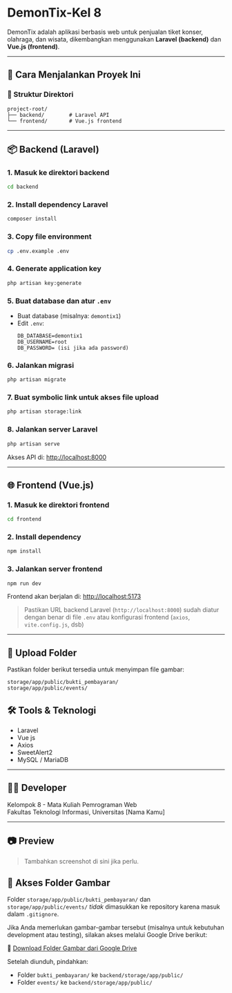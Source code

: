 # DemonTix-Kel 8

DemonTix adalah aplikasi berbasis web untuk penjualan tiket konser, olahraga, dan wisata, dikembangkan menggunakan **Laravel (backend)** dan **Vue.js (frontend)**.

---

## 🚀 Cara Menjalankan Proyek Ini

### 📁 Struktur Direktori

```
project-root/
├── backend/        # Laravel API
└── frontend/       # Vue.js frontend
```

---

## 📦 Backend (Laravel)

### 1. Masuk ke direktori backend
```bash
cd backend
```

### 2. Install dependency Laravel
```bash
composer install
```

### 3. Copy file environment
```bash
cp .env.example .env
```

### 4. Generate application key
```bash
php artisan key:generate
```

### 5. Buat database dan atur `.env`
- Buat database (misalnya: `demontix1`)
- Edit `.env`:
  ```env
  DB_DATABASE=demontix1
  DB_USERNAME=root
  DB_PASSWORD= (isi jika ada password)
  ```

### 6. Jalankan migrasi
```bash
php artisan migrate
```

### 7. Buat symbolic link untuk akses file upload
```bash
php artisan storage:link
```

### 8. Jalankan server Laravel
```bash
php artisan serve
```

Akses API di: [http://localhost:8000](http://localhost:8000)

---

## 🌐 Frontend (Vue.js)

### 1. Masuk ke direktori frontend
```bash
cd frontend
```

### 2. Install dependency
```bash
npm install
```

### 3. Jalankan server frontend
```bash
npm run dev
```

Frontend akan berjalan di: [http://localhost:5173](http://localhost:5173)

> Pastikan URL backend Laravel (`http://localhost:8000`) sudah diatur dengan benar di file `.env` atau konfigurasi frontend (`axios`, `vite.config.js`, dsb)

---

## 📁 Upload Folder

Pastikan folder berikut tersedia untuk menyimpan file gambar:

```
storage/app/public/bukti_pembayaran/
storage/app/public/events/
```

## 🛠️ Tools & Teknologi

- Laravel
- Vue js
- Axios
- SweetAlert2
- MySQL / MariaDB

---

## 👨‍💻 Developer

Kelompok 8 - Mata Kuliah Pemrograman Web  
Fakultas Teknologi Informasi, Universitas [Nama Kamu]

---

## 📷 Preview

> Tambahkan screenshot di sini jika perlu.

## 📂 Akses Folder Gambar

Folder `storage/app/public/bukti_pembayaran/` dan `storage/app/public/events/` *tidak* dimasukkan ke repository karena masuk dalam `.gitignore`.

Jika Anda memerlukan gambar-gambar tersebut (misalnya untuk kebutuhan development atau testing), silakan akses melalui Google Drive berikut:

🔗 [Download Folder Gambar dari Google Drive](https://drive.google.com/drive/folders/1JqxZiiLckcAlzWUC5HIQSFOCCgGevMTZ?usp=drive_link)

Setelah diunduh, pindahkan:
- Folder `bukti_pembayaran/` ke `backend/storage/app/public/`
- Folder `events/` ke `backend/storage/app/public/`